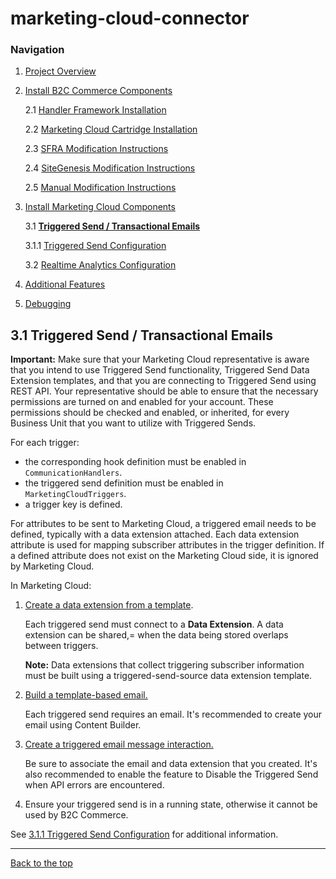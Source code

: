 <a name="Top"></a>
# marketing-cloud-connector

### Navigation
1. [Project Overview](1_0_Project_Overview.md#navlink)
2. [Install B2C Commerce Components](2_0_Commerce_Cloud_Component_Installation.md#navlink)
	
	2.1 [Handler Framework Installation](2_1_Handler-Installation.md#navlink)
	
	2.2 [Marketing Cloud Cartridge Installation](2_2_MarketingCloudCart.md#navlink)
	
	2.3 [SFRA Modification Instructions](2_3_Modification-Instructions-for-SFRA.md#navlink)
	
	2.4 [SiteGenesis Modification Instructions](2_4_Modification-Instructions-for-SiteGenesis.md#navlink)
	
	2.5 [Manual Modification Instructions](2_5_ManualModifications.md#navlink)

7. [Install Marketing Cloud Components](3_0_ModifyMarketingCloud.md#navlink)

	3.1 [**Triggered Send / Transactional Emails**](3_1_0_TriggeredSendTransactionalEmails.md#navlink)
	
	3.1.1 [Triggered Send Configuration](3_1_1_MCConnectorInstallation-TriggeredSendConfiguration.md#navlink)
	
	3.2 [Realtime Analytics Configuration](3_2_MCConnectorInstallation-RealtimeAnalyticsConfiguration.md#navlink)
	
11. [Additional Features](4_0_AdditionalFeatures.md#navlink)
12. [Debugging](5_0_Debugging.md#navlink)

<a name="navlink"></a>
## 3.1 Triggered Send / Transactional Emails


**Important:** Make sure that your Marketing Cloud representative is aware that you intend to use Triggered Send functionality, Triggered Send Data Extension templates, and that you are connecting to Triggered Send using REST API. Your representative should be able to ensure that the necessary permissions are turned on and enabled for your account. These permissions should be checked and enabled, or inherited, for every Business Unit that you want to utilize with Triggered Sends.  

For each trigger: 

- the corresponding hook definition must be enabled in `CommunicationHandlers`. 
- the triggered send definition must be enabled in `MarketingCloudTriggers`.
- a trigger key is defined. 

For attributes to be sent to Marketing Cloud, a triggered email needs to be defined, typically with a data extension attached. Each data extension attribute is used for mapping subscriber attributes in the trigger definition. If a defined attribute does not exist on the Marketing Cloud side, it is ignored by Marketing Cloud.

In Marketing Cloud: 

1. [Create a data extension from a template](https://help.marketingcloud.com/en/documentation/exacttarget/subscribers/data_extensions_for_exacttarget_marketing_cloud/creating_a_data_extension_from_a_template/). 

	Each triggered send must connect to a **Data Extension**. A data extension can be shared,= when the data being stored overlaps between triggers.
	
	**Note:** Data extensions that collect triggering subscriber information must be built using a triggered-send-source data extension template.  

2. [Build a template-based email.](https://help.marketingcloud.com/en/documentation/exacttarget/content/create_an_email/build_a_template_based_email/)

	Each triggered send requires an email. It's recommended to create your email using Content Builder.  

3. [Create a triggered email message interaction.](https://help.marketingcloud.com/en/documentation/exacttarget/interactions/triggered_emails/triggered_emails_guide/how_to_create_a_triggered_email_message_interaction/)
	
	Be sure to associate the email and data extension that you created. It's also recommended to enable the feature to Disable the Triggered Send when API errors are encountered. 
	 
4. Ensure your triggered send is in a running state, otherwise it cannot be used by B2C Commerce.  

See [3.1.1 Triggered Send Configuration](3_1_1_MCConnectorInstallation-TriggeredSendConfiguration.md#navlink) for additional information.  

- - -

[Back to the top](#Top)